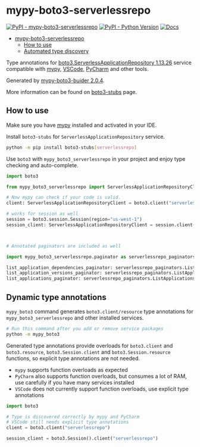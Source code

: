 # mypy-boto3-serverlessrepo

[![PyPI - mypy-boto3-serverlessrepo](https://img.shields.io/pypi/v/mypy-boto3-serverlessrepo.svg?color=blue)](https://pypi.org/project/mypy-boto3-serverlessrepo)
[![PyPI - Python Version](https://img.shields.io/pypi/pyversions/mypy-boto3-serverlessrepo.svg?color=blue)](https://pypi.org/project/mypy-boto3-serverlessrepo)
[![Docs](https://img.shields.io/readthedocs/mypy-boto3-builder.svg?color=blue)](https://mypy-boto3-builder.readthedocs.io/)

- [mypy-boto3-serverlessrepo](#mypy-boto3-serverlessrepo)
  - [How to use](#how-to-use)
  - [Automated type discovery](#automated-type-discovery)

Type annotations for
[boto3.ServerlessApplicationRepository 1.13.26](https://boto3.amazonaws.com/v1/documentation/api/1.13.26/reference/services/serverlessrepo.html#ServerlessApplicationRepository) service
compatible with [mypy](https://github.com/python/mypy), [VSCode](https://code.visualstudio.com/),
[PyCharm](https://www.jetbrains.com/pycharm/) and other tools.

Generated by [mypy-boto3-buider 2.0.4](https://github.com/vemel/mypy_boto3_builder).

More information can be found on [boto3-stubs](https://pypi.org/project/boto3-stubs/) page.

## How to use

Make sure you have [mypy](https://github.com/python/mypy) installed and activated in your IDE.

Install `boto3-stubs` for `ServerlessApplicationRepository` service.

```bash
python -m pip install boto3-stubs[serverlessrepo]
```

Use `boto3` with `mypy_boto3_serverlessrepo` in your project and enjoy type checking and auto-complete.

```python
import boto3

from mypy_boto3_serverlessrepo import ServerlessApplicationRepositoryClient

# Now mypy can check if your code is valid.
client: ServerlessApplicationRepositoryClient = boto3.client("serverlessrepo")

# works for session as well
session = boto3.session.Session(region="us-west-1")
session_client: ServerlessApplicationRepositoryClient = session.client("serverlessrepo")



# Annotated paginators are included as well

import mypy_boto3_serverlessrepo.paginator as serverlessrepo_paginators

list_application_dependencies_paginator: serverlessrepo_paginators.ListApplicationDependenciesPaginator = client.get_paginator("list_application_dependencies")
list_application_versions_paginator: serverlessrepo_paginators.ListApplicationVersionsPaginator = client.get_paginator("list_application_versions")
list_applications_paginator: serverlessrepo_paginators.ListApplicationsPaginator = client.get_paginator("list_applications")
```

## Dynamic type annotations

`mypy_boto3` command generates `boto3.client/resource` type annotations for
`mypy_boto3_serverlessrepo` and other installed services.

```bash
# Run this command after you add or remove service packages
python -m mypy_boto3
```

Generated type annotations provide overloads for `boto3.client` and `boto3.resource`,
`boto3.Session.client` and `boto3.Session.resource` functions,
so explicit type annotations are not needed.

- `mypy` supports function overloads as expected
- `PyCharm` also supports function overloads, but consumes a lot of RAM, use carefully if you have many services installed
- `VSCode` does not currently support function overloads, use explicit type annotations

```python
import boto3

# Type is discovered correctly by mypy and PyCharm
# VSCode still needs explicit type annotations
client = boto3.client("serverlessrepo")

session_client = boto3.Session().client("serverlessrepo")
```